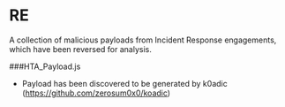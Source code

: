 # RE

A collection of malicious payloads from Incident Response engagements, which have been reversed for analysis.

###HTA_Payload.js
* Payload has been discovered to be generated by k0adic (https://github.com/zerosum0x0/koadic)
